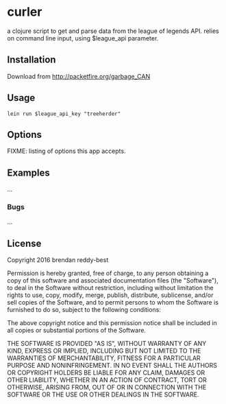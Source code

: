 # curler
a  clojure script to get and parse data from the league of legends API.  relies on command line input, using $league_api parameter.



## Installation

Download from http://packetfire.org/garbage_CAN

## Usage
 `lein run $league_api_key "treeherder"`

## Options

FIXME: listing of options this app accepts.

## Examples

...

### Bugs

...

## License


Copyright 2016 brendan reddy-best


Permission is hereby granted, free of charge, to any person obtaining a copy of this software and associated documentation files (the "Software"), to deal in the Software without restriction, including without limitation the rights to use, copy, modify, merge, publish, distribute, sublicense, and/or sell copies of the Software, and to permit persons to whom the Software is furnished to do so, subject to the following conditions:

The above copyright notice and this permission notice shall be included in all copies or substantial portions of the Software.

THE SOFTWARE IS PROVIDED "AS IS", WITHOUT WARRANTY OF ANY KIND, EXPRESS OR IMPLIED, INCLUDING BUT NOT LIMITED TO THE WARRANTIES OF MERCHANTABILITY, FITNESS FOR A PARTICULAR PURPOSE AND NONINFRINGEMENT. IN NO EVENT SHALL THE AUTHORS OR COPYRIGHT HOLDERS BE LIABLE FOR ANY CLAIM, DAMAGES OR OTHER LIABILITY, WHETHER IN AN ACTION OF CONTRACT, TORT OR OTHERWISE, ARISING FROM, OUT OF OR IN CONNECTION WITH THE SOFTWARE OR THE USE OR OTHER DEALINGS IN THE SOFTWARE.
